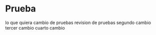 # Prueba 
lo que quiera
cambio de pruebas
revision de pruebas
segundo cambio
tercer cambio
cuarto cambio